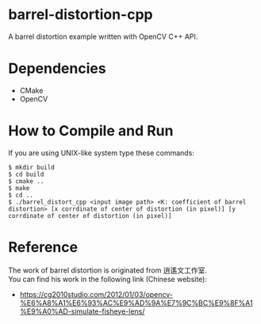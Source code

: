 # barrel-distortion-cpp
A barrel distortion example written with OpenCV C++ API.

# Dependencies
* CMake
* OpenCV

# How to Compile and Run
If you are using UNIX-like system type these commands:
```
$ mkdir build
$ cd build
$ cmake ..
$ make
$ cd ..
$ ./barrel_distort_cpp <input image path> <K: coefficient of barrel distortion> [x corrdinate of center of distortion (in pixel)] [y corrdinate of center of distortion (in pixel)]
```

# Reference
The work of barrel distortion is originated from 逍遙文工作室. <br>
You can find his work in the following link (Chinese website):
* https://cg2010studio.com/2012/01/03/opencv-%E6%A8%A1%E6%93%AC%E9%AD%9A%E7%9C%BC%E9%8F%A1%E9%A0%AD-simulate-fisheye-lens/
